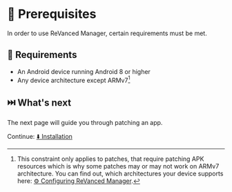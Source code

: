 # 💼 Prerequisites
In order to use ReVanced Manager, certain requirements must be met.

## 🤝 Requirements
- An Android device running Android 8 or higher
- Any device architecture except ARMv7[^1]

[^1]: This constraint only applies to patches, that require patching APK resources which is why some patches may or may not work on ARMv7 architecture. You can find out, which architectures your device supports here: [⚙️ Configuring ReVanced Manager](2_4_settings.md#%E2%84%B9%EF%B8%8F-about).

## ⏭️ What's next
The next page will guide you through patching an app.

Continue: [⬇️ Installation](1_installation.md)
